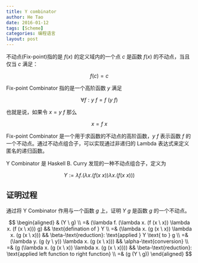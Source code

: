 ```yaml
---
title: Y combinator
author: He Tao
date: 2016-01-12
tags: [Scheme]
categories: 编程语言
layout: post
---
```


不动点(Fix-point)指的是 $f(x)$ 的定义域内的一个点 $c$ 是函数 $f(x)$ 的不动点，当且仅当 $c$ 满足：

$$ f(c) = c $$ 

Fix-point Combinator 指的是一个高阶函数 $y$ 满足

$$ \forall f: y \ f = f \ (y \ f) $$

也就是说，如果令 $x = y \ f$ 那么

$$ x = f \ x $$

Fix-point Combinator 是一个用于求函数的不动点的高阶函数，$y \ f$ 表示函数 $f$ 的一个不动点。通过不动点组合子，可以实现通过非递归的 Lambda 表达式来定义匿名的递归函数。

Y Combinator 是 Haskell B. Curry 发现的一种不动点组合子，定义为

$$ Y := \lambda f. (\lambda x. (f (x \ x)) \lambda x. (f (x \ x))) $$

<!--more-->

证明过程
----------

通过将 Y Combinator 作用与一个函数 $g$ 上，证明 $Y \ g$ 是函数 $g$ 的一个不动点。

$$ \begin{aligned}
& (Y \ g) \\
=& (\lambda f. (\lambda x. (f (x \ x)) \lambda x. (f (x \ x))) g) && \text{defination of } Y \\
=& (\lambda x. (g (x \ x)) \lambda x. (g (x \ x))) && \beta-\text{reduction}: \text{applied } Y \text{ to } g \\
=& (\lambda y. (g (y \ y)) \lambda x. (g (x \ x))) && \alpha-\text{conversion} \\
=& (g (\lambda x. (g (x \ x)) \lambda x. (g (x \ x)))) && \beta-\text{reduction}: \text{applied left function to right function} \\
=& (g (Y \ g))
\end{aligned} $$


